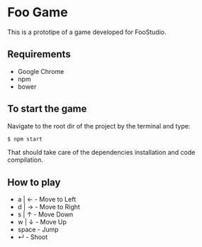 # Foo Game
This is a prototipe of a game developed for FooStudio.

## Requirements
 - Google Chrome
 - npm
 - bower

## To start the game
Navigate to the root dir of the project by the terminal and type:
```sh
$ npm start
```
That should take care of the dependencies installation and code compilation.

## How to play
 - a | ← - Move to Left
 - d | → - Move to Right
 - s | ↑ - Move Down
 - w | ↓ - Move Up
 - space - Jump
 - ↵   - Shoot
